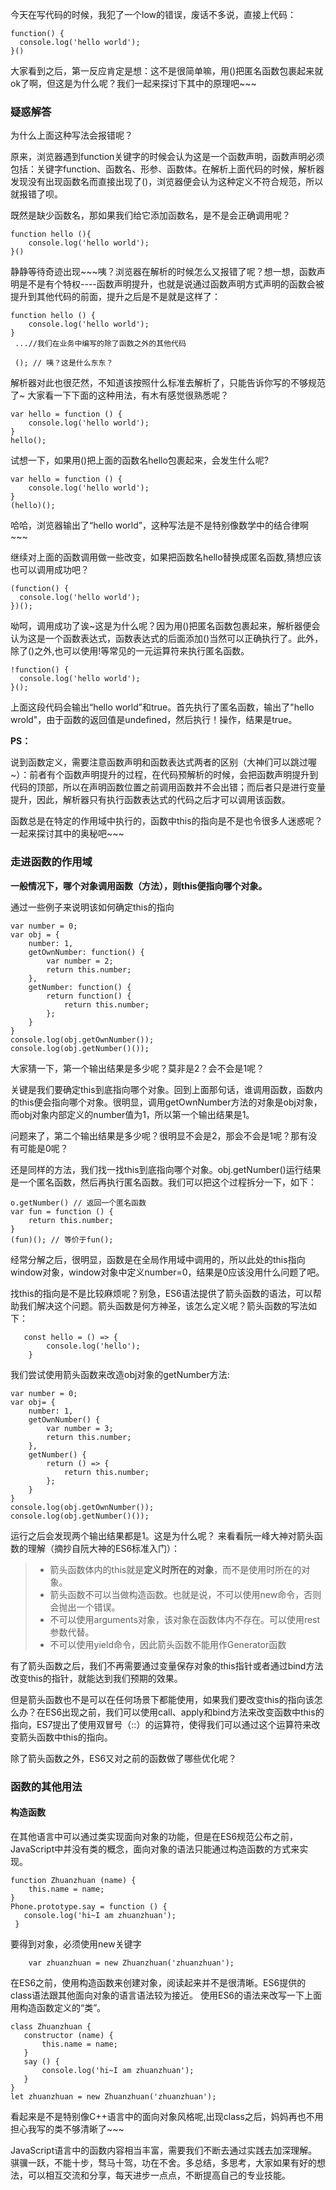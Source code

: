 今天在写代码的时候，我犯了一个low的错误，废话不多说，直接上代码：

```
function() {
  console.log('hello world');
}()
```

大家看到之后，第一反应肯定是想：这不是很简单嘛，用()把匿名函数包裹起来就ok了啊，但这是为什么呢？我们一起来探讨下其中的原理吧~~~


### 疑惑解答

为什么上面这种写法会报错呢？

原来，浏览器遇到function关键字的时候会认为这是一个函数声明，函数声明必须包括：关键字function、函数名、形参、函数体。在解析上面代码的时候，解析器发现没有出现函数名而直接出现了()，浏览器便会认为这种定义不符合规范，所以就报错了呗。

既然是缺少函数名，那如果我们给它添加函数名，是不是会正确调用呢？

```
function hello (){
    console.log('hello world');
}()
```

静静等待奇迹出现~~~咦？浏览器在解析的时候怎么又报错了呢？想一想，函数声明是不是有个特权----函数声明提升，也就是说通过函数声明方式声明的函数会被提升到其他代码的前面，提升之后是不是就是这样了：

```
function hello () {
    console.log('hello world');
}
 ...//我们在业务中编写的除了函数之外的其他代码
 
 (); // 咦？这是什么东东？
```

解析器对此也很茫然，不知道该按照什么标准去解析了，只能告诉你写的不够规范了~
大家看一下下面的这种用法，有木有感觉很熟悉呢？

```
var hello = function () {
    console.log('hello world');
}
hello();
```

试想一下，如果用()把上面的函数名hello包裹起来，会发生什么呢?

```
var hello = function () {
    console.log('hello world');
}
(hello)();
```
哈哈，浏览器输出了“hello world”，这种写法是不是特别像数学中的结合律啊~~~

继续对上面的函数调用做一些改变，如果把函数名hello替换成匿名函数,猜想应该也可以调用成功吧？

```
(function() {
  console.log('hello world');
})();
```

呦呵，调用成功了诶~这是为什么呢？因为用()把匿名函数包裹起来，解析器便会认为这是一个函数表达式，函数表达式的后面添加()当然可以正确执行了。此外，除了()之外,也可以使用!等常见的一元运算符来执行匿名函数。

```
!function() {
  console.log('hello world');
}();
```

上面这段代码会输出“hello world”和true。首先执行了匿名函数，输出了"hello wrold"，由于函数的返回值是undefined，然后执行！操作，结果是true。

**PS：**

说到函数定义，需要注意函数声明和函数表达式两者的区别（大神们可以跳过喔~）：前者有个函数声明提升的过程，在代码预解析的时候，会把函数声明提升到代码的顶部，所以在声明函数位置之前调用函数并不会出错；而后者只是进行变量提升，因此，解析器只有执行函数表达式的代码之后才可以调用该函数。


函数总是在特定的作用域中执行的，函数中this的指向是不是也令很多人迷惑呢？一起来探讨其中的奥秘吧~~~

### 走进函数的作用域

**一般情况下，哪个对象调用函数（方法），则this便指向哪个对象。**

通过一些例子来说明该如何确定this的指向

```
var number = 0;
var obj = {
    number: 1,
    getOwnNumber: function() {
        var number = 2;
        return this.number;
    },
    getNumber: function() {
        return function() {
            return this.number;
        };
    }
}
console.log(obj.getOwnNumber());
console.log(obj.getNumber()());
```

大家猜一下，第一个输出结果是多少呢？莫非是2？会不会是1呢？

关键是我们要确定this到底指向哪个对象。回到上面那句话，谁调用函数，函数内的this便会指向哪个对象。很明显，调用getOwnNumber方法的对象是obj对象，而obj对象内部定义的number值为1，所以第一个输出结果是1。

问题来了，第二个输出结果是多少呢？很明显不会是2，那会不会是1呢？那有没有可能是0呢？

还是同样的方法，我们找一找this到底指向哪个对象。obj.getNumber()运行结果是一个匿名函数，然后再执行匿名函数。我们可以把这个过程拆分一下，如下：
```
o.getNumber() // 返回一个匿名函数
var fun = function () {
    return this.number;    
}
(fun)(); // 等价于fun();
```
经常分解之后，很明显，函数是在全局作用域中调用的，所以此处的this指向window对象，window对象中定义number=0，结果是0应该没用什么问题了吧。


找this的指向是不是比较麻烦呢？别急，ES6语法提供了箭头函数的语法，可以帮助我们解决这个问题。箭头函数是何方神圣，该怎么定义呢？箭头函数的写法如下：

```
   const hello = () => {
        console.log('hello');
    }
```

我们尝试使用箭头函数来改造obj对象的getNumber方法:

```
var number = 0;
var obj= {
    number: 1,
    getOwnNumber() {
        var number = 3;
        return this.number;
    },
    getNumber() {
        return () => {
            return this.number;
        };
    }
}
console.log(obj.getOwnNumber());
console.log(obj.getNumber()());
```

运行之后会发现两个输出结果都是1。这是为什么呢？
来看看阮一峰大神对箭头函数的理解（摘抄自阮大神的ES6标准入门）：
> - 箭头函数体内的this就是**定义时所在的对象**，而不是使用时所在的对象。
>- 箭头函数不可以当做构造函数。也就是说，不可以使用new命令，否则会抛出一个错误。
> - 不可以使用arguments对象，该对象在函数体内不存在。可以使用rest参数代替。
> - 不可以使用yield命令，因此箭头函数不能用作Generator函数

有了箭头函数之后，我们不再需要通过变量保存对象的this指针或者通过bind方法改变this的指针，就能达到我们预期的效果。

但是箭头函数也不是可以在任何场景下都能使用，如果我们要改变this的指向该怎么办？在ES6出现之前，我们可以使用call、apply和bind方法来改变函数中this的指向，ES7提出了使用双冒号（::）的运算符，使得我们可以通过这个运算符来改变箭头函数中this的指向。

除了箭头函数之外，ES6又对之前的函数做了哪些优化呢？

### 函数的其他用法

#### 构造函数

在其他语言中可以通过类实现面向对象的功能，但是在ES6规范公布之前，JavaScript中并没有类的概念，面向对象的语法只能通过构造函数的方式来实现。

```
function Zhuanzhuan (name) {
    this.name = name;
}
Phone.prototype.say = function () {
   console.log('hi~I am zhuanzhuan');
 }
```

要得到对象，必须使用new关键字

```
    var zhuanzhuan = new Zhuanzhuan('zhuanzhuan');
```

 在ES6之前，使用构造函数来创建对象，阅读起来并不是很清晰。ES6提供的class语法跟其他面向对象的语言语法较为接近。
 使用ES6的语法来改写一下上面用构造函数定义的“类”。
 
 ```
class Zhuanzhuan {
    constructor (name) {
        this.name = name;
    }
    say () {
        console.log('hi~I am zhuanzhuan');
    }
}
 let zhuanzhuan = new Zhuanzhuan('zhuanzhuan');
```

看起来是不是特别像C++语言中的面向对象风格呢,出现class之后，妈妈再也不用担心我写的类不够清晰了~~~

JavaScript语言中的函数内容相当丰富，需要我们不断去通过实践去加深理解。骐骥一跃，不能十步，驽马十驾，功在不舍。多总结，多思考，大家如果有好的想法，可以相互交流和分享，每天进步一点点，不断提高自己的专业技能。